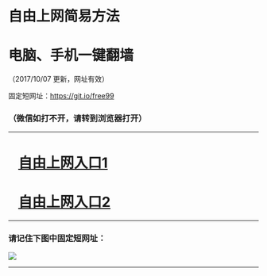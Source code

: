 ﻿# 自由上网简易方法

# 电脑、手机一键翻墙

（2017/10/07 更新，网址有效）

固定短网址：https://git.io/free99

### （微信如打不开，请转到浏览器打开）


***





# &nbsp;&nbsp; <a href="http://ft2763115665.fwq-tz-1001.info/fwqtz01.html?t=100700126387 " target="_blank">自由上网入口1</a>
# &nbsp;&nbsp; <a href="http://ft2053328618.fwq-tz-1002.info/fwqtz02.html?t=100700122850 " target="_blank">自由上网入口2</a>
***

### 请记住下图中固定短网址：

<img src="https://s3-us-west-2.amazonaws.com/fwq-1001/yjfq-20170905okok.png" /> 


***

